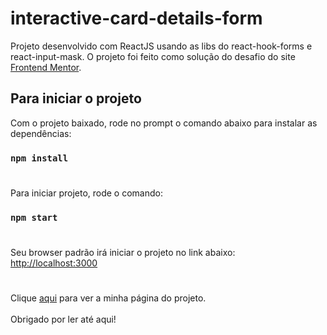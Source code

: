 # interactive-card-details-form

Projeto desenvolvido com ReactJS usando as libs do react-hook-forms e react-input-mask. O projeto foi feito como solução do desafio do site [Frontend Mentor](https://www.frontendmentor.io/).

## Para iniciar o projeto

Com o projeto baixado, rode no prompt o comando abaixo para instalar as dependências:

### `npm install`

#

Para iniciar projeto, rode o comando:

### `npm start`

#

Seu browser padrão irá iniciar o projeto no link abaixo:\
[http://localhost:3000](http://localhost:3000)

#

Clique [aqui](https://interactive-card-details-form.herokuapp.com/) para ver a minha página do projeto.\
\
Obrigado por ler até aqui!
